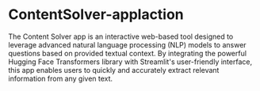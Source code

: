 # ContentSolver-applaction
The Content Solver app is an interactive web-based tool designed to leverage advanced natural language processing (NLP) models to answer questions based on provided textual context. By integrating the powerful Hugging Face Transformers library with Streamlit's user-friendly interface, this app enables users to quickly and accurately extract relevant information from any given text.
